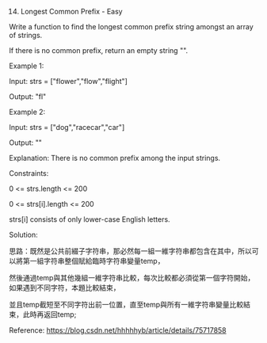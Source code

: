 14. Longest Common Prefix - Easy

Write a function to find the longest common prefix string amongst an array of strings.

If there is no common prefix, return an empty string "".

 

Example 1:

Input: strs = ["flower","flow","flight"]

Output: "fl"

Example 2:

Input: strs = ["dog","racecar","car"]

Output: ""

Explanation: There is no common prefix among the input strings.
 

Constraints:

0 <= strs.length <= 200

0 <= strs[i].length <= 200

strs[i] consists of only lower-case English letters.


Solution:

思路：既然是公共前綴子字符串，那必然每一組一維字符串都包含在其中，所以可以將第一組字符串整個賦給臨時字符串變量temp，

然後通過temp與其他幾組一維字符串比較，每次比較都必須從第一個字符開始，如果遇到不同字符，本題比較結束，

並且temp截短至不同字符出前一位置，直至temp與所有一維字符串變量比較結束，此時再返回temp;

Reference: https://blog.csdn.net/hhhhhyb/article/details/75717858
